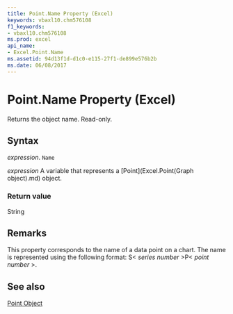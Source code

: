 ```yaml
---
title: Point.Name Property (Excel)
keywords: vbaxl10.chm576108
f1_keywords:
- vbaxl10.chm576108
ms.prod: excel
api_name:
- Excel.Point.Name
ms.assetid: 94d13f1d-d1c0-e115-27f1-de899e576b2b
ms.date: 06/08/2017
---
```



# Point.Name Property (Excel)

Returns the object name. Read-only.


## Syntax

 _expression_. `Name`

 _expression_ A variable that represents a [Point](Excel.Point(Graph object).md) object.


### Return value

String


## Remarks

This property corresponds to the name of a data point on a chart. The name is represented using the following format: S< _series number_ >P< _point number_ >.


## See also


[Point Object](Excel.Point(object).md)

